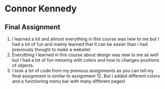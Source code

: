 # Connor Kennedy
## Final Assignment

1.  I learned a lot and almost everything in this course was new to me but I had a lot of fun and mainly learned that it can be easier than i had previously thought to make a website!
2.  Everything I learned in this course about design was new to me as well but I had a lot of fun messing with colors and how to changes positions of objects.
3.  I took a lot of code from my previous assignments as you can tell my final assignment is similar to assignment 12. But I added different colors and a functioning menu bar with many different pages!
